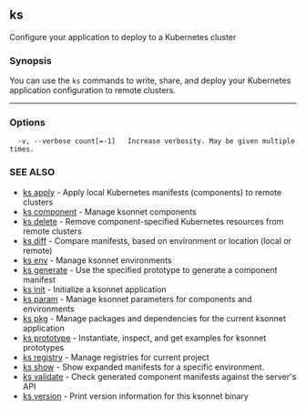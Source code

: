 ## ks

Configure your application to deploy to a Kubernetes cluster

### Synopsis



You can use the `ks` commands to write, share, and deploy your Kubernetes
application configuration to remote clusters.

----


### Options

```
  -v, --verbose count[=-1]   Increase verbosity. May be given multiple times.
```

### SEE ALSO
* [ks apply](ks_apply.md)	 - Apply local Kubernetes manifests (components) to remote clusters
* [ks component](ks_component.md)	 - Manage ksonnet components
* [ks delete](ks_delete.md)	 - Remove component-specified Kubernetes resources from remote clusters
* [ks diff](ks_diff.md)	 - Compare manifests, based on environment or location (local or remote)
* [ks env](ks_env.md)	 - Manage ksonnet environments
* [ks generate](ks_generate.md)	 - Use the specified prototype to generate a component manifest
* [ks init](ks_init.md)	 - Initialize a ksonnet application
* [ks param](ks_param.md)	 - Manage ksonnet parameters for components and environments
* [ks pkg](ks_pkg.md)	 - Manage packages and dependencies for the current ksonnet application
* [ks prototype](ks_prototype.md)	 - Instantiate, inspect, and get examples for ksonnet prototypes
* [ks registry](ks_registry.md)	 - Manage registries for current project
* [ks show](ks_show.md)	 - Show expanded manifests for a specific environment.
* [ks validate](ks_validate.md)	 - Check generated component manifests against the server's API
* [ks version](ks_version.md)	 - Print version information for this ksonnet binary

